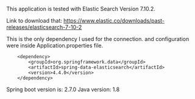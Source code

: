 This application is tested with Elastic Search Version 7.10.2.

Link to download that: https://www.elastic.co/downloads/past-releases/elasticsearch-7-10-2

This is the only dependency I used for the connection. and configuration were inside Application.properties file.

        <dependency>
            <groupId>org.springframework.data</groupId>
            <artifactId>spring-data-elasticsearch</artifactId>
            <version>4.4.0</version>
        </dependency>
        

Spring boot version is: 2.7.0
Java version: 1.8
